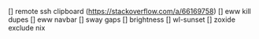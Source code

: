 [] remote ssh clipboard (https://stackoverflow.com/a/66169758)
[] eww kill dupes
[] eww navbar
[] sway gaps
[] brightness
[] wl-sunset
[] zoxide exclude nix